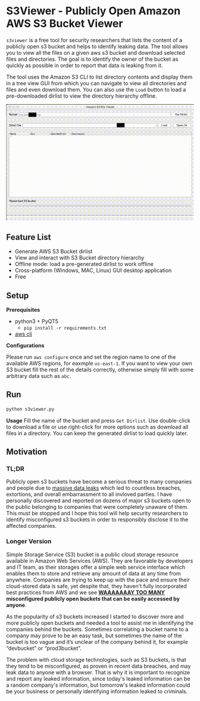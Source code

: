 # S3Viewer - Publicly Open Amazon AWS S3 Bucket Viewer
`s3viewer` is a free tool for security researchers that lists the content of a publicly open s3 bucket and helps to identify leaking data. The tool allows you to view all the files on a given aws s3 bucket and download selected files and directories. The goal is to identify the owner of the bucket as quickly as possible in order to report that data is leaking from it.

The tool uses the Amazon S3 CLI to list directory contents and display them in a tree view GUI from which you can navigate to view all directories and files and even download them. You can also use the `Load` button to load a pre-downloaded dirlist to view the directory hierarchy offline.

![Demo](example/demo.gif)
 
## Feature List
- Generate AWS S3 Bucket dirlist
- View and interact with S3 Bucket directory hierarchy
- Offline mode: load a pre-generated dirlist to work offline
- Cross-platform (Windows, MAC, Linux) GUI desktop application
- Free

## Setup
**Prerequisites**
- python3 + PyQT5
    - `pip install -r requirements.txt`
- [aws cli](https://aws.amazon.com/cli/)

**Configurations**

Please run `aws configure` once and set the region name to one of the available AWS regions, for eaxmple `us-east-1`. If you want to view your own S3 bucket fill the rest of the details correctly, otherwise simply fill with some arbitrary data such as `abc`.

## Run
```bash
python s3viewer.py
```
**Usage**
Fill the name of the bucket and press `Get Dirlist`. Use double-click to download a file or use right-click for more options such as download all files in a directory. You can keep the generated dirlist to load quickly later.

## Motivation
### TL;DR
Publicly open s3 buckets have become a serious threat to many companies and people due to [massive data leaks](https://github.com/nagwww/s3-leaks) which led to countless breaches, extortions, and overall embarrassment to all invloved parties. I have personally discovered and reported on dozens of major s3 buckets open to the public belonging to companies that were completely unaware of them. This must be stopped and I hope this tool will help security researchers to identify misconfigured s3 buckets in order to responsibly disclose it to the affected companies.

### Longer Version
Simple Storage Service (S3) bucket is a public cloud storage resource available in Amazon Web Services (AWS). They are favorable by developers and IT team, as their storages offer a simple web service interface which enables them to store and retrieve any amount of data at any time from anywhere. Companies are trying to keep up with the pace and ensure their cloud-stored data is safe, yet despite that, they haven't fully incorporated best practices from AWS and we see **[WAAAAAAAY TOO MANY](https://buckets.grayhatwarfare.com/) misconfigured publicly open buckets that can be easily accessed by anyone**.

As the popularity of s3 buckets increased I started to discover more and more publicly open buckets and needed a tool to assist me in identifying the companies behind the buckets. Sometimes correlating a bucket name to a company may prove to be an easy task, but sometimes the name of the bucket is too vague and it’s unclear of the company behind it, for example “devbucket” or “prod3bucket”.

The problem with cloud storage technologies, such as S3 buckets, is that they tend to be misconfigured, as proven in recent data breaches, and may leak data to anyone with a browser. That is why it is important to recognize and report any leaked information, since today's leaked information can be a random company's information, but  tomorrow's leaked information could be your business or personally identifying information leaked to criminals.

